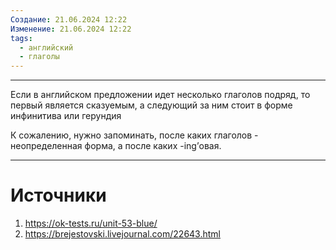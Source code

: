 ```yaml
---
Создание: 21.06.2024 12:22
Изменение: 21.06.2024 12:22
tags:
  - английский
  - глаголы
---
```

***

Если в английском предложении идет несколько глаголов подряд, то первый является сказуемым, а следующий за ним стоит в форме инфинитива или герундия

К сожалению, нужно запоминать, после каких глаголов - неопределенная форма, а после каких -ing’овая.

***

# Источники
1. https://ok-tests.ru/unit-53-blue/
3. https://brejestovski.livejournal.com/22643.html





